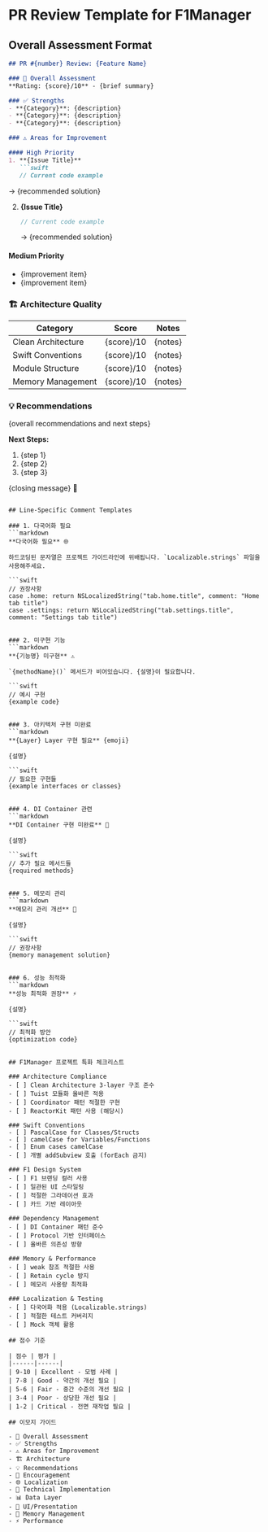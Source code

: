 # PR Review Template for F1Manager

## Overall Assessment Format

```markdown
## PR #{number} Review: {Feature Name}

### 🎯 Overall Assessment
**Rating: {score}/10** - {brief summary}

### ✅ Strengths
- **{Category}**: {description}
- **{Category}**: {description}
- **{Category}**: {description}

### ⚠️ Areas for Improvement

#### High Priority
1. **{Issue Title}**
   ```swift
   // Current code example
   ```
   → {recommended solution}

2. **{Issue Title}**
   ```swift
   // Current code example
   ```
   → {recommended solution}

#### Medium Priority
- {improvement item}
- {improvement item}

### 🏗️ Architecture Quality
| Category | Score | Notes |
|----------|--------|-------|
| Clean Architecture | {score}/10 | {notes} |
| Swift Conventions | {score}/10 | {notes} |
| Module Structure | {score}/10 | {notes} |
| Memory Management | {score}/10 | {notes} |

### 💡 Recommendations
{overall recommendations and next steps}

**Next Steps:**
1. {step 1}
2. {step 2}
3. {step 3}

{closing message} 🚀
```

## Line-Specific Comment Templates

### 1. 다국어화 필요
```markdown
**다국어화 필요** 🌐

하드코딩된 문자열은 프로젝트 가이드라인에 위배됩니다. `Localizable.strings` 파일을 사용해주세요.

```swift
// 권장사항
case .home: return NSLocalizedString("tab.home.title", comment: "Home tab title")
case .settings: return NSLocalizedString("tab.settings.title", comment: "Settings tab title")
```
```

### 2. 미구현 기능
```markdown
**{기능명} 미구현** ⚠️

`{methodName}()` 메서드가 비어있습니다. {설명}이 필요합니다.

```swift
// 예시 구현
{example code}
```
```

### 3. 아키텍처 구현 미완료
```markdown
**{Layer} Layer 구현 필요** {emoji}

{설명}

```swift
// 필요한 구현들
{example interfaces or classes}
```
```

### 4. DI Container 관련
```markdown
**DI Container 구현 미완료** 🔧

{설명}

```swift
// 추가 필요 메서드들
{required methods}
```
```

### 5. 메모리 관리
```markdown
**메모리 관리 개선** 🔄

{설명}

```swift
// 권장사항
{memory management solution}
```
```

### 6. 성능 최적화
```markdown
**성능 최적화 권장** ⚡

{설명}

```swift
// 최적화 방안
{optimization code}
```
```

## F1Manager 프로젝트 특화 체크리스트

### Architecture Compliance
- [ ] Clean Architecture 3-layer 구조 준수
- [ ] Tuist 모듈화 올바른 적용
- [ ] Coordinator 패턴 적절한 구현
- [ ] ReactorKit 패턴 사용 (해당시)

### Swift Conventions
- [ ] PascalCase for Classes/Structs
- [ ] camelCase for Variables/Functions
- [ ] Enum cases camelCase
- [ ] 개별 addSubview 호출 (forEach 금지)

### F1 Design System
- [ ] F1 브랜딩 컬러 사용
- [ ] 일관된 UI 스타일링
- [ ] 적절한 그라데이션 효과
- [ ] 카드 기반 레이아웃

### Dependency Management
- [ ] DI Container 패턴 준수
- [ ] Protocol 기반 인터페이스
- [ ] 올바른 의존성 방향

### Memory & Performance
- [ ] weak 참조 적절한 사용
- [ ] Retain cycle 방지
- [ ] 메모리 사용량 최적화

### Localization & Testing
- [ ] 다국어화 적용 (Localizable.strings)
- [ ] 적절한 테스트 커버리지
- [ ] Mock 객체 활용

## 점수 기준

| 점수 | 평가 |
|------|------|
| 9-10 | Excellent - 모범 사례 |
| 7-8 | Good - 약간의 개선 필요 |
| 5-6 | Fair - 중간 수준의 개선 필요 |
| 3-4 | Poor - 상당한 개선 필요 |
| 1-2 | Critical - 전면 재작업 필요 |

## 이모지 가이드

- 🎯 Overall Assessment
- ✅ Strengths
- ⚠️ Areas for Improvement
- 🏗️ Architecture
- 💡 Recommendations
- 🚀 Encouragement
- 🌐 Localization
- 🔧 Technical Implementation
- 📊 Data Layer
- 🎨 UI/Presentation
- 🔄 Memory Management
- ⚡ Performance